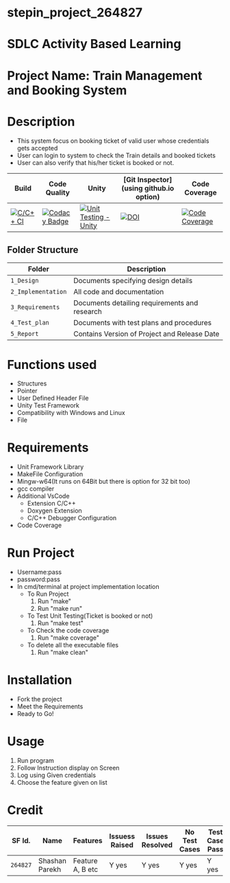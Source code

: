 # stepin_project_264827

# SDLC Activity Based Learning
# Project Name: Train Management and Booking System

# Description
* This system focus on booking ticket of valid user whose credentials gets accepted
* User can login to system to check the Train details and booked tickets
* User can also verify that his/her ticket is booked or not.

Build | Code Quality | Unity | [Git Inspector](using github.io option) | Code Coverage |
-----------------|-----------------|-----------------|-----------------|-----------------
[![C/C++ CI](https://github.com/shashanparekh/stepin_project/actions/workflows/c-cpp.yml/badge.svg)](https://github.com/shashanparekh/stepin_project/actions/workflows/c-cpp.yml) | [![Codacy Badge](https://app.codacy.com/project/badge/Grade/ecd689a6295b43e3a19abeb8a1eb7359)](https://www.codacy.com/gh/shashanparekh/stepin_project/dashboard?utm_source=github.com&amp;utm_medium=referral&amp;utm_content=shashanparekh/stepin_project&amp;utm_campaign=Badge_Grade) | [![Unit Testing - Unity](https://github.com/shashanparekh/stepin_project/actions/workflows/Unit-Testing.yml/badge.svg)](https://github.com/shashanparekh/stepin_project/actions/workflows/Unit-Testing.yml) |[![DOI](https://zenodo.org/badge/355883405.svg)](https://zenodo.org/badge/latestdoi/355883405) |  [![Code Coverage](https://github.com/shashanparekh/stepin_project/actions/workflows/code-coverage.yml/badge.svg)](https://github.com/shashanparekh/stepin_project/actions/workflows/code-coverage.yml) |


## Folder Structure
Folder             | Description
-------------------| -----------------------------------------
`1_Design`         | Documents specifying design details
`2_Implementation` | All code and documentation
`3_Requirements`   | Documents detailing requirements and research
`4_Test_plan`      | Documents with test plans and procedures
`5_Report`         | Contains Version of Project and Release Date

# Functions used
* Structures
* Pointer
* User Defined Header File
* Unity Test Framework
* Compatibility with Windows and Linux
* File

# Requirements
* Unit Framework Library
* MakeFile Configuration
* Mingw-w64(It runs on 64Bit but there is option for 32 bit too)
* gcc compiler
* Additional VsCode
  * Extension C/C++ 
  * Doxygen Extension
  * C/C++ Debugger Configuration
* Code Coverage

# Run Project
* Username:pass
* password:pass
* In cmd/terminal at project implementation location
	* To Run Project
		1. Run "make"
		2. Run "make run"
	* To Test Unit Testing(Ticket is booked or not)
		1. Run "make test"
	* To Check the code coverage
		1. Run "make coverage"
	* To delete all the executable files
		1. Run "make clean"


# Installation
* Fork the project
* Meet the Requirements
* Ready to Go!

# Usage
1. Run program
2. Follow Instruction display on Screen
3. Log using Given credentials
4. Choose the feature given on list

# Credit

SF Id. |  Name   |    Features    | Issuess Raised |Issues Resolved|No Test Cases|Test Case Pass
-------|---------|----------------|----------------|---------------|-------------|--------------
`264827` | Shashan Parekh  | Feature A, B etc    | Y yes     | Y yes   |Y yes   |Y yes     


